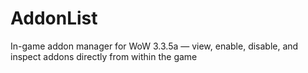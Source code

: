 # AddonList
In-game addon manager for WoW 3.3.5a — view, enable, disable, and inspect addons directly from within the game
